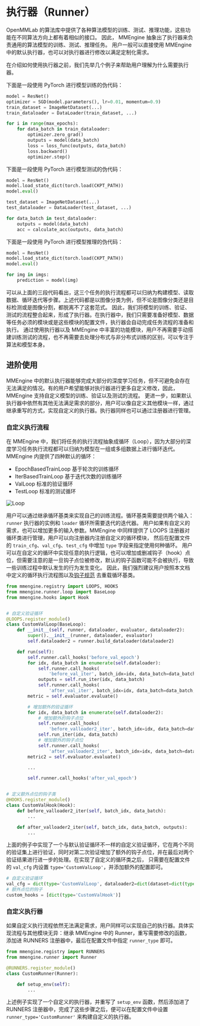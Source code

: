 # 执行器（Runner）

OpenMMLab 的算法库中提供了各种算法模型的训练、测试、推理功能，这些功能在不同算法方向上都有着相似的接口。
因此， MMEngine 抽象出了执行器来负责通用的算法模型的训练、测试、推理任务。
用户一般可以直接使用 MMEngine 中的默认执行器，也可以对执行器进行修改以满足定制化需求。

在介绍如何使用执行器之前，我们先举几个例子来帮助用户理解为什么需要执行器。

下面是一段使用 PyTorch 进行模型训练的伪代码：

```python
model = ResNet()
optimizer = SGD(model.parameters(), lr=0.01, momentum=0.9)
train_dataset = ImageNetDataset(...)
train_dataloader = DataLoader(train_dataset, ...)

for i in range(max_epochs):
    for data_batch in train_dataloader:
        optimizer.zero_grad()
        outputs = model(data_batch)
        loss = loss_func(outputs, data_batch)
        loss.backward()
        optimizer.step()
```

下面是一段使用 PyTorch 进行模型测试的伪代码：

```python
model = ResNet()
model.load_state_dict(torch.load(CKPT_PATH))
model.eval()

test_dataset = ImageNetDataset(...)
test_dataloader = DataLoader(test_dataset, ...)

for data_batch in test_dataloader:
    outputs = model(data_batch)
    acc = calculate_acc(outputs, data_batch)
```

下面是一段使用 PyTorch 进行模型推理的伪代码：

```python
model = ResNet()
model.load_state_dict(torch.load(CKPT_PATH))
model.eval()

for img in imgs:
    prediction = model(img)
```

可以从上面的三段代码看出，这三个任务的执行流程都可以归纳为构建模型、读取数据、循环迭代等步骤。上述代码都是以图像分类为例，但不论是图像分类还是目标检测或是图像分割，都脱离不了这套范式。
因此，我们将模型的训练、验证、测试的流程整合起来，形成了执行器。在执行器中，我们只需要准备好模型、数据等任务必须的模块或是这些模块的配置文件，执行器会自动完成任务流程的准备和执行。
通过使用执行器以及 MMEngine 中丰富的功能模块，用户不再需要手动搭建训练测试的流程，也不再需要去处理分布式与非分布式训练的区别，可以专注于算法和模型本身。

## 进阶使用

MMEngine 中的默认执行器能够完成大部分的深度学习任务，但不可避免会存在无法满足的情况。有的用户希望能够对执行器进行更多自定义修改，因此，MMEngine 支持自定义模型的训练、验证以及测试的流程。
更进一步，如果默认执行器中依然有其他无法满足需求的部分，用户可以像自定义其他模块一样，通过继承重写的方式，实现自定义的执行器。执行器同样也可以通过注册器进行管理。

### 自定义执行流程

在 MMEngine 中，我们将任务的执行流程抽象成循环（Loop），因为大部分的深度学习任务执行流程都可以归纳为模型在一组或多组数据上进行循环迭代。
MMEngine 内提供了四种默认的循环：

- EpochBasedTrainLoop 基于轮次的训练循环
- IterBasedTrainLoop 基于迭代次数的训练循环
- ValLoop 标准的验证循环
- TestLoop 标准的测试循环

![Loop](https://user-images.githubusercontent.com/12907710/155972762-8ec29ec1-aa2a-42f8-9aee-ff4a56d7bdc0.jpg)

用户可以通过继承循环基类来实现自己的训练流程。循环基类需要提供两个输入：`runner` 执行器的实例和 `loader` 循环所需要迭代的迭代器。
用户如果有自定义的需求，也可以增加更多的输入参数。MMEngine 中同样提供了 LOOPS 注册器对循环类进行管理，用户可以向注册器内注册自定义的循环模块，
然后在配置文件的 `train_cfg`、`val_cfg`、`test_cfg` 中增加 `type` 字段来指定使用何种循环。
用户可以在自定义的循环中实现任意的执行逻辑，也可以增加或删减钩子（hook）点位，但需要注意的是一旦钩子点位被修改，默认的钩子函数可能不会被执行，导致一些训练过程中默认发生的行为发生变化。
因此，我们强烈建议用户按照本文档中定义的循环执行流程图以及[钩子规范](https://mmengine.readthedocs.io/zh_CN/latest/tutorials/hook.html) 去重载循环基类。

```python
from mmengine.registry import LOOPS, HOOKS
from mmengine.runner.loop import BaseLoop
from mmengine.hooks import Hook


# 自定义验证循环
@LOOPS.register_module()
class CustomValLoop(BaseLoop):
    def __init__(self, runner, dataloader, evaluator, dataloader2):
        super().__init__(runner, dataloader, evaluator)
        self.dataloader2 = runner.build_dataloader(dataloader2)

    def run(self):
        self.runner.call_hooks('before_val_epoch')
        for idx, data_batch in enumerate(self.dataloader):
            self.runner.call_hooks(
                'before_val_iter', batch_idx=idx, data_batch=data_batch)
            outputs = self.run_iter(idx, data_batch)
            self.runner.call_hooks(
                'after_val_iter', batch_idx=idx, data_batch=data_batch, outputs=outputs)
        metric = self.evaluator.evaluate()

        # 增加额外的验证循环
        for idx, data_batch in enumerate(self.dataloader2):
            # 增加额外的钩子点位
            self.runner.call_hooks(
                'before_valloader2_iter', batch_idx=idx, data_batch=data_batch)
            self.run_iter(idx, data_batch)
            # 增加额外的钩子点位
            self.runner.call_hooks(
                'after_valloader2_iter', batch_idx=idx, data_batch=data_batch, outputs=outputs)
        metric2 = self.evaluator.evaluate()

        ...

        self.runner.call_hooks('after_val_epoch')


# 定义额外点位的钩子类
@HOOKS.register_module()
class CustomValHook(Hook):
    def before_valloader2_iter(self, batch_idx, data_batch):
        ...

    def after_valloader2_iter(self, batch_idx, data_batch, outputs):
        ...

```

上面的例子中实现了一个与默认验证循环不一样的自定义验证循环，它在两个不同的验证集上进行验证，同时对第二次验证增加了额外的钩子点位，并在最后对两个验证结果进行进一步的处理。在实现了自定义的循环类之后，
只需要在配置文件的 `val_cfg` 内设置 `type='CustomValLoop'`，并添加额外的配置即可。

```python
# 自定义验证循环
val_cfg = dict(type='CustomValLoop', dataloader2=dict(dataset=dict(type='ValDataset2'), ...))
# 额外点位的钩子
custom_hooks = [dict(type='CustomValHook')]
```

### 自定义执行器

如果自定义执行流程依然无法满足需求，用户同样可以实现自己的执行器。具体实现流程与其他模块无异：继承 MMEngine 中的 Runner，重写需要修改的函数，添加进 RUNNERS 注册器中，最后在配置文件中指定 `runner_type` 即可。

```python
from mmengine.registry import RUNNERS
from mmengine.runner import Runner

@RUNNERS.register_module()
class CustomRunner(Runner):

    def setup_env(self):
        ...
```

上述例子实现了一个自定义的执行器，并重写了 `setup_env` 函数，然后添加进了 RUNNERS 注册器中，完成了这些步骤之后，便可以在配置文件中设置 `runner_type='CustomRunner'` 来构建自定义的执行器。
